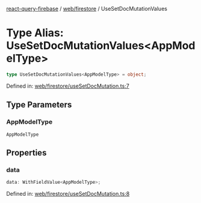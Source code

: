 [react-query-firebase](../../../modules.md) / [web/firestore](../index.md) / UseSetDocMutationValues

# Type Alias: UseSetDocMutationValues\<AppModelType\>

```ts
type UseSetDocMutationValues<AppModelType> = object;
```

Defined in: [web/firestore/useSetDocMutation.ts:7](https://github.com/vpishuk/react-query-firebase/blob/43c0734068a570cd646254bb366ccd8007f7dfed/web/firestore/useSetDocMutation.ts#L7)

## Type Parameters

### AppModelType

`AppModelType`

## Properties

### data

```ts
data: WithFieldValue<AppModelType>;
```

Defined in: [web/firestore/useSetDocMutation.ts:8](https://github.com/vpishuk/react-query-firebase/blob/43c0734068a570cd646254bb366ccd8007f7dfed/web/firestore/useSetDocMutation.ts#L8)

